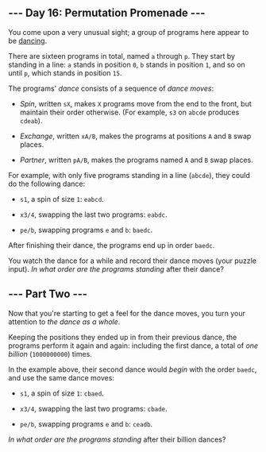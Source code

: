 ## --- Day 16: Permutation Promenade --- ##

You come upon a very unusual sight; a group of programs here appear to
be [dancing](https://www.youtube.com/watch?v=lyZQPjUT5B4&t=53).

There are sixteen programs in total, named `a` through `p`. They start
by standing in a line: `a` stands in position `0`, `b` stands in
position `1`, and so on until `p`, which stands in position `15`.

The programs' *dance* consists of a sequence of *dance moves*:

  * *Spin*, written `sX`, makes `X` programs move from the end to the
    front, but maintain their order otherwise. (For example, `s3` on `abcde`
    produces `cdeab`).

  * *Exchange*, written `xA/B`, makes the programs at positions `A` and
    `B` swap places.

  * *Partner*, written `pA/B`, makes the programs named `A` and `B`
    swap places.

For example, with only five programs standing in a line (`abcde`), they
could do the following dance:

  * `s1`, a spin of size `1`: `eabcd`.

  * `x3/4`, swapping the last two programs: `eabdc`.

  * `pe/b`, swapping programs `e` and `b`: `baedc`.

After finishing their dance, the programs end up in order `baedc`.

You watch the dance for a while and record their dance moves (your
puzzle input). *In what order are the programs standing* after their
dance?

## --- Part Two --- ##

Now that you're starting to get a feel for the dance moves, you turn
your attention to *the dance as a whole*.

Keeping the positions they ended up in from their previous dance, the
programs perform it again and again: including the first dance, a total
of *one billion* (`1000000000`) times.

In the example above, their second dance would *begin* with the order `baedc`,
and use the same dance moves:

  * `s1`, a spin of size `1`: `cbaed`.

  * `x3/4`, swapping the last two programs: `cbade`.

  * `pe/b`, swapping programs `e` and `b`: `ceadb`.

*In what order are the programs standing* after their billion dances?

